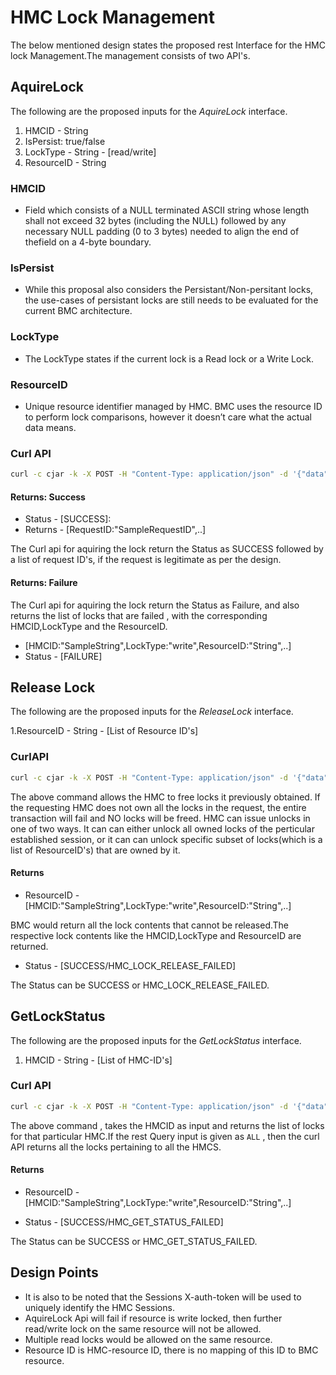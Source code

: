 # HMC Lock Management

The below mentioned design states the proposed rest Interface for the HMC lock Management.The management consists of two API's.

## AquireLock

The following are the proposed inputs for the _AquireLock_ interface.

1. HMCID - String
2. IsPersist: true/false
3. LockType  - String - [read/write]
4. ResourceID - String

### HMCID

* Field which consists of a NULL terminated ASCII string whose length shall not exceed 32 bytes (including the NULL) followed by any
necessary NULL padding (0 to 3 bytes) needed to align the end of thefield on a 4-byte boundary.

### IsPersist

* While this proposal also considers the Persistant/Non-persitant locks, the use-cases of persistant locks are still needs to be evaluated for the current BMC architecture.

### LockType

* The LockType states if the current lock is a Read lock or a Write Lock.

### ResourceID

* Unique resource identifier managed by HMC. BMC uses the resource ID to perform lock comparisons, however it doesn’t care what the actual data means.

### Curl API

```bash
curl -c cjar -k -X POST -H "Content-Type: application/json" -d '{"data": [HMCID:"SampleString",LockType:"write",ResourceID:"String",..] }' http:/{BMC_IP}/xyz/openbmc_project/HMC/locks/Aquirelock
```

#### Returns: Success

* Status - [SUCCESS]:
* Returns - [RequestID:"SampleRequestID",..]

The Curl api for aquiring the lock return the Status as SUCCESS followed by a list of request ID's, if the request is legitimate as per the design.

#### Returns: Failure

The Curl api for aquiring the lock return the Status as Failure, and also returns the list of locks that are failed , with the corresponding HMCID,LockType and the ResourceID.

* [HMCID:"SampleString",LockType:"write",ResourceID:"String",..]
* Status - [FAILURE]

## Release Lock

The following are the proposed inputs for the _ReleaseLock_ interface.

1.ResourceID - String - [List of Resource ID's]

### CurlAPI

```bash
curl -c cjar -k -X POST -H "Content-Type: application/json" -d '{"data": ["ResourceID/All"] }' http:/{BMC_IP}/xyz/openbmc_project/HMC/locks/ReleaseLock
```

The above command allows the HMC to free locks it previously obtained. If the requesting HMC does not own all the locks in the request, the entire transaction will fail and NO locks will be freed. HMC can issue unlocks in one of two ways. It can can either unlock all owned locks of the perticular established session, or it can can unlock specific subset of locks(which is a list of ResourceID's) that are owned by it.

#### Returns

* ResourceID - [HMCID:"SampleString",LockType:"write",ResourceID:"String",..]

BMC would return all the lock contents that cannot be released.The respective lock contents like the HMCID,LockType and ResourceID are returned.

* Status - [SUCCESS/HMC_LOCK_RELEASE_FAILED]

The Status can be SUCCESS or HMC_LOCK_RELEASE_FAILED.

## GetLockStatus

The following are the proposed inputs for the _GetLockStatus_ interface.

1. HMCID - String - [List of HMC-ID's]

### Curl API


```bash
curl -c cjar -k -X POST -H "Content-Type: application/json" -d '{"data": [HMCID:"String/All"],..}' http:/{BMC_IP}/xyz/openbmc_project/HMC/locks/GetLockStatus
```

The above command , takes the HMCID as input and returns the list of locks for that particular HMC.If the rest Query input is given as `ALL` , then the curl API returns all the locks pertaining to all the HMCS.

#### Returns

* ResourceID - [HMCID:"SampleString",LockType:"write",ResourceID:"String",..]

* Status - [SUCCESS/HMC_GET_STATUS_FAILED]

The Status can be SUCCESS or HMC_GET_STATUS_FAILED.

## Design Points

* It is also to be noted that the Sessions X-auth-token will be used to uniquely identify the HMC Sessions.
* AquireLock Api will fail if resource is write locked, then further read/write lock on the same resource will not be allowed.
* Multiple read locks would be allowed on the same resource.
* Resource ID is HMC-resource ID, there is no mapping of this ID to BMC resource.

